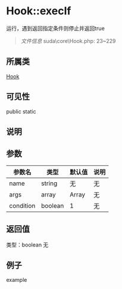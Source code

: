 # Hook::execIf
运行，遇到返回指定条件则停止并返回true
> *文件信息* suda\core\Hook.php: 23~229
## 所属类 

[Hook](../Hook.md)

## 可见性

  public  static
## 说明



## 参数

| 参数名 | 类型 | 默认值 | 说明 |
|--------|-----|-------|-------|
| name |  string | 无 | 无 |
| args |  array | Array | 无 |
| condition |  boolean | 1 | 无 |

## 返回值
类型：boolean
无

## 例子

example